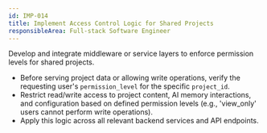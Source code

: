 ```yaml
---
id: IMP-014
title: Implement Access Control Logic for Shared Projects
responsibleArea: Full-stack Software Engineer
---
```

Develop and integrate middleware or service layers to enforce permission levels for shared projects.
*   Before serving project data or allowing write operations, verify the requesting user's `permission_level` for the specific `project_id`.
*   Restrict read/write access to project content, AI memory interactions, and configuration based on defined permission levels (e.g., 'view_only' users cannot perform write operations).
*   Apply this logic across all relevant backend services and API endpoints.